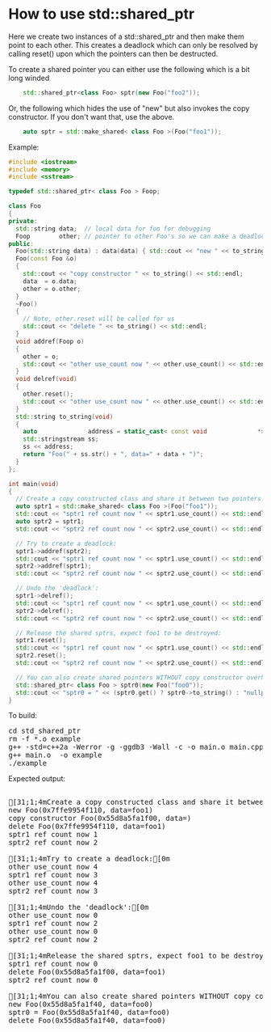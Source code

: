 How to use std::shared_ptr
==========================

Here we create two instances of a std::shared_ptr and then make them point to
each other. This creates a deadlock which can only be resolved by calling
reset() upon which the pointers can then be destructed.

To create a shared pointer you can either use the following which is a bit
long winded
```C++
    std::shared_ptr<class Foo> sptr(new Foo("foo2"));
```
Or, the following which hides the use of "new" but also invokes the copy
constructor. If you don't want that, use the above.
```C++
    auto sptr = std::make_shared< class Foo >(Foo("foo1"));
```
Example:
```C++
#include <iostream>
#include <memory>
#include <sstream>

typedef std::shared_ptr< class Foo > Foop;

class Foo
{
private:
  std::string data;  // local data for foo for debugging
  Foop        other; // pointer to other Foo's so we can make a deadlock
public:
  Foo(std::string data) : data(data) { std::cout << "new " << to_string() << std::endl; }
  Foo(const Foo &o)
  {
    std::cout << "copy constructor " << to_string() << std::endl;
    data  = o.data;
    other = o.other;
  }
  ~Foo()
  {
    // Note, other.reset will be called for us
    std::cout << "delete " << to_string() << std::endl;
  }
  void addref(Foop o)
  {
    other = o;
    std::cout << "other use_count now " << other.use_count() << std::endl;
  }
  void delref(void)
  {
    other.reset();
    std::cout << "other use_count now " << other.use_count() << std::endl;
  }
  std::string to_string(void)
  {
    auto              address = static_cast< const void              *>(this);
    std::stringstream ss;
    ss << address;
    return "Foo(" + ss.str() + ", data=" + data + ")";
  }
};

int main(void)
{
  // Create a copy constructed class and share it between two pointers:
  auto sptr1 = std::make_shared< class Foo >(Foo("foo1"));
  std::cout << "sptr1 ref count now " << sptr1.use_count() << std::endl;
  auto sptr2 = sptr1;
  std::cout << "sptr2 ref count now " << sptr2.use_count() << std::endl;

  // Try to create a deadlock:
  sptr1->addref(sptr2);
  std::cout << "sptr1 ref count now " << sptr1.use_count() << std::endl;
  sptr2->addref(sptr1);
  std::cout << "sptr2 ref count now " << sptr2.use_count() << std::endl;

  // Undo the 'deadlock':
  sptr1->delref();
  std::cout << "sptr1 ref count now " << sptr1.use_count() << std::endl;
  sptr2->delref();
  std::cout << "sptr2 ref count now " << sptr2.use_count() << std::endl;

  // Release the shared sptrs, expect foo1 to be destroyed:
  sptr1.reset();
  std::cout << "sptr1 ref count now " << sptr1.use_count() << std::endl;
  sptr2.reset();
  std::cout << "sptr2 ref count now " << sptr2.use_count() << std::endl;

  // You can also create shared pointers WITHOUT copy constructor overhead
  std::shared_ptr< class Foo > sptr0(new Foo("foo0"));
  std::cout << "sptr0 = " << (sptr0.get() ? sptr0->to_string() : "nullptr") << std::endl;
}
```
To build:
<pre>
cd std_shared_ptr
rm -f *.o example
g++ -std=c++2a -Werror -g -ggdb3 -Wall -c -o main.o main.cpp
g++ main.o  -o example
./example
</pre>
Expected output:
<pre>

[31;1;4mCreate a copy constructed class and share it between two pointers:[0m
new Foo(0x7ffe9954f110, data=foo1)
copy constructor Foo(0x55d8a5fa1f00, data=)
delete Foo(0x7ffe9954f110, data=foo1)
sptr1 ref count now 1
sptr2 ref count now 2

[31;1;4mTry to create a deadlock:[0m
other use_count now 4
sptr1 ref count now 3
other use_count now 4
sptr2 ref count now 3

[31;1;4mUndo the 'deadlock':[0m
other use_count now 0
sptr1 ref count now 2
other use_count now 0
sptr2 ref count now 2

[31;1;4mRelease the shared sptrs, expect foo1 to be destroyed:[0m
sptr1 ref count now 0
delete Foo(0x55d8a5fa1f00, data=foo1)
sptr2 ref count now 0

[31;1;4mYou can also create shared pointers WITHOUT copy constructor overhead[0m
new Foo(0x55d8a5fa1f40, data=foo0)
sptr0 = Foo(0x55d8a5fa1f40, data=foo0)
delete Foo(0x55d8a5fa1f40, data=foo0)
</pre>
